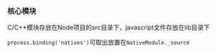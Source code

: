 ### 核心模块
C/C++模块存放在Node项目的src目录下，javascript文件存放在lib目录下

`process.binding('natives')`可取出放置在`NativeModule._source`

